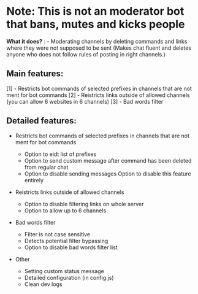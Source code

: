 # Note: This is not an moderator bot that bans, mutes and kicks people


**What it does?** : - Moderating channels by deleting commands and links where they were not supposed to be sent (Makes chat fluent and deletes anyone who does not follow rules of posting in right channels.)

## Main features:

[1] - Restricts bot commands of selected prefixes in channels that are not ment for bot commands
[2] - Reistricts links outside of allowed channels (you can allow 6 websites in 6 channels)
[3] - Bad words filter


## Detailed features:


- Restricts bot commands of selected prefixes in channels that are not ment for bot commands
   - Option to eidt list of prefixes
   - Option to send custom message after command has been deleted from regular chat
    - Option to disable sending messages
Option to disable this feature entirely

- Reistricts links outside of allowed channels
   - Option to disable filtering links on whole server
   - Option to allow up to 6 channels

- Bad words filter
   - Filter is not case sensitive
   - Detects potential filter bypassing
   - Option to disable bad words filter list

- Other
   - Setting custom status message
   - Detailed configuration (in config.js)
   - Clean dev logs
